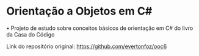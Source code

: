 # Orientação a Objetos em C#

• Projeto de estudo sobre conceitos básicos de orientação em C# do livro da Casa do Código

Link do repositório original: https://github.com/evertonfoz/ooc6